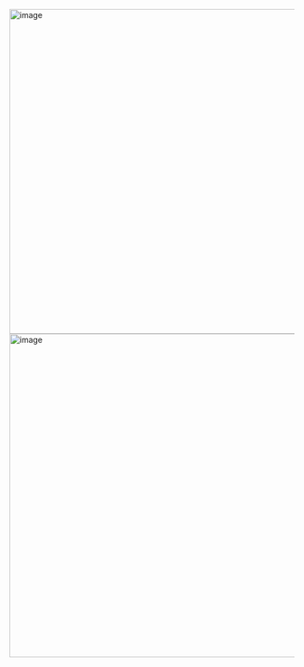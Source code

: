 <img width="574" alt="image" src="https://github.com/user-attachments/assets/edc987c4-70a0-4154-8007-30f752105446" /><br>
<img width="572" alt="image" src="https://github.com/user-attachments/assets/8a085539-5d55-4084-8461-fd4964f9b896" />

